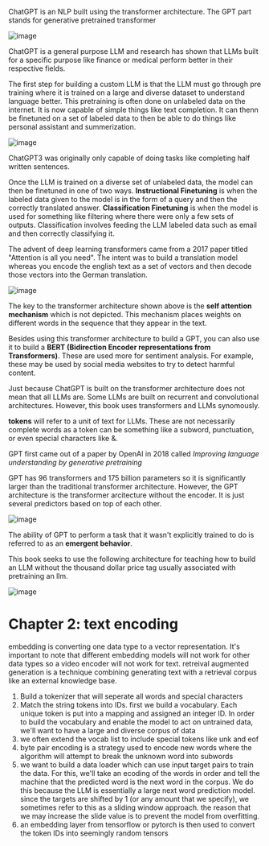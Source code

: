 ChatGPT is an NLP built using the transformer architecture. The GPT part stands for generative pretrained transformer

![image](https://github.com/user-attachments/assets/f05f7ff3-faf6-46f7-b4a9-afebb79be548)

ChatGPT is a general purpose LLM and research has shown that LLMs built for a specific purpose like finance or medical perform better in their respective fields.

The first step for building a custom LLM is that the LLM must go through pre training where it is trained on a large and diverse dataset to understand language better. This pretraining is often done on unlabeled data on the internet. It is now capable of simple things like text completion. It can thenn be finetuned on a set of labeled data to then be able to do things like personal assistant and summerization.

![image](https://github.com/user-attachments/assets/62786a0f-7b69-4274-a4ff-2b8c96dad73e)

ChatGPT3 was originally only capable of doing tasks like completing half written sentences.

Once the LLM is trained on a diverse set of unlabeled data, the model can then be finetuned in one of two ways. **Instructional Finetuning** is when the labeled data given to the model is in the form of a query and then the correctly translated answer. **Classification Finetuning** is when the model is used for something like filtering where there were only a few sets of outputs. Classification involves feeding the LLM labeled data such as email and then correctly classifying it.

The advent of deep learning transformers came from a 2017 paper titled "Attention is all you need". The intent was to build a translation model whereas you encode the english text as a set of vectors and then decode those vectors into the German translation.

![image](https://github.com/user-attachments/assets/8146385e-5aa8-418e-b878-f01282be21d2)

The key to the transformer architecture shown above is the **self attention mechanism** which is not depicted. This mechanism places weights  on different words in the sequence that they appear in the text. 

Besides using this transformer architecture to build a GPT, you can also use it to build a **BERT (Bidirection Encoder representations from Transformers)**. These are used more for sentiment analysis. For example, these may be used by social media websites to try to detect harmful content.

Just because ChatGPT is built on the transformer architecture does not mean that all LLMs are. Some LLMs are built on recurrent and convolutional architectures. However, this book uses transformers and LLMs synomously.

**tokens** will refer to a unit of text for LLMs. These are not necessarily complete words as a token can be something like a subword, punctuation, or even special characters like &. 

GPT first came out of a paper by OpenAI in 2018 called *Improving language understanding by generative pretraining*

GPT has 96 transformers and 175 billion parameters so it is significantly larger than the traditional transformer architecture. However, the GPT architecture is the transformer arcitecture without the encoder. It is just several predictors based on top of each other.

![image](https://github.com/user-attachments/assets/a7d11ce0-49f7-43f6-b9c8-f32ccb5d48b0)

The ability of GPT to perform a task that it wasn't explicitly trained to do is referred to as an **emergent behavior**.

This book seeks to use the following architecture for teaching how to build an LLM without the thousand dollar price tag usually associated with pretraining an llm.

![image](https://github.com/user-attachments/assets/258bb856-1048-43e3-98ba-81ec0ecd6a59)

# Chapter 2: text encoding 

embedding is converting one data type to a vector representation. It's important to note that different embedding models will not work for other data types so a video encoder will not work for text.
retreival augmented generation is a technique combining generating text with a retrieval corpus like an external knowledge base.

1. Build a tokenizer that will seperate all words and special characters
2. Match the string tokens into IDs. first we build a vocabulary. Each unique token is put into a mapping and assigned an integer ID. In order to build the vocabulary and enable the model to act on untrained data, we'll want to have a large and diverse corpus of data
3. we often extend the vocab list to include special tokens like unk and eof
4. byte pair encoding is a strategy used to encode new words where the algorithm will attempt to break the unknown word into subwords
5. we want to build a data loader which can use input target pairs to train the data. For this, we'll take an ecoding of the words in order and tell the machine that the predicted word is the next word in the corpus. We do this because the LLM is essentially a large next word prediction model. since the targets are shifted by 1 (or any amount that we specify), we sometimes refer to this as a sliding window approach. the reason that we may increase the slide value is to prevent the model from overfitting.
6. an embedding layer from tensorflow or pytorch is then used to convert the token IDs into seemingly random tensors

